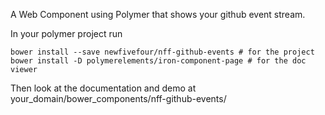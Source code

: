A Web Component using Polymer that shows your github event stream.

In your polymer project run

    bower install --save newfivefour/nff-github-events # for the project
    bower install -D polymerelements/iron-component-page # for the doc viewer

Then look at the documentation and demo at your_domain/bower_components/nff-github-events/

